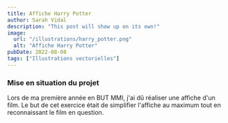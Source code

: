 ```yaml
---
title: Affiche Harry Potter
author: Sarah Vidal
description: "This post will show up on its own!"
image: 
  url: "/illustrations/harry_potter.png"
  alt: "Affiche Harry Potter"
pubDate: 2022-08-08
tags: ["Illustrations vectorielles"]
---
```


<section class="flex flex-col items-center gap-28">
<div class=" flex flex-col gap-6 py-6 justify-center items-center w-2/3">
    <h3 class=" text-4xl font-passion">Mise en situation du projet</h3>
    <p class="text-xl text-center">Lors de ma première année en BUT MMI, j'ai dû réaliser une affiche d'un film. Le but de cet exercice était de simplifier l'affiche au maximum tout en reconnaissant le film en question.</p>
  </div>
<div class="flex flex-row justify-center flex-wrap gap-8">
<img class="w-1/3" src="/illustrations/harry_potter2.png" alt="">
<img class="w-1/3" src="/illustrations/harry_potter.png" alt="">
</div>
</section>
